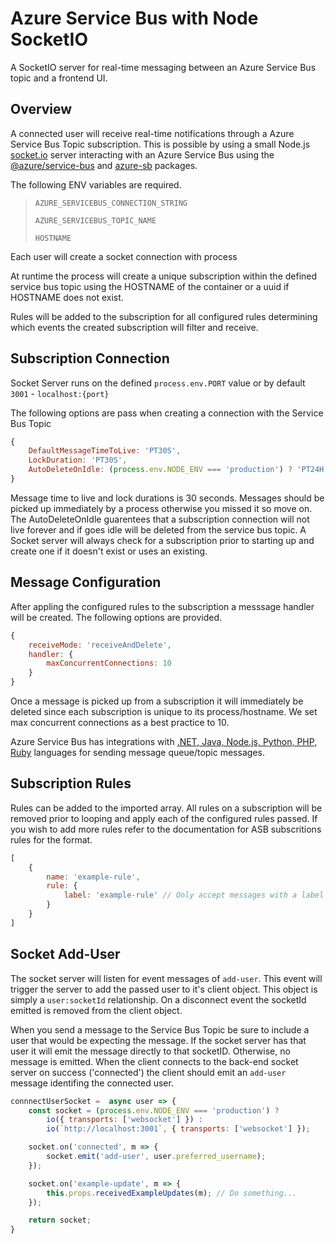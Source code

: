 # Azure Service Bus with Node SocketIO

A SocketIO server for real-time messaging between an Azure Service Bus topic and a frontend UI.

## Overview

A connected user will receive real-time notifications through a Azure Service Bus Topic subscription.  This is possible by using a small Node.js [socket.io](https://socket.io) server interacting with an Azure Service Bus using the [@azure/service-bus](https://www.npmjs.com/package/@azure/service-bus) and [azure-sb](https://www.npmjs.com/package/azure-sb) packages.

The following ENV variables are required.

> `AZURE_SERVICEBUS_CONNECTION_STRING`
>
> `AZURE_SERVICEBUS_TOPIC_NAME`
>
> `HOSTNAME`

Each user will create a socket connection with process

At runtime the process will create a unique subscription within the defined service bus topic using the HOSTNAME of the container or a uuid if HOSTNAME does not exist.

Rules will be added to the subscription for all configured rules determining which events the created subscription will filter and receive.

## Subscription Connection

Socket Server runs on the defined `process.env.PORT` value or by default `3001` - `localhost:{port}`

The following options are pass when creating a connection with the Service Bus Topic

``` js
{
    DefaultMessageTimeToLive: 'PT30S',
    LockDuration: 'PT30S',
    AutoDeleteOnIdle: (process.env.NODE_ENV === 'production') ? 'PT24H' : 'PT5M'
}
```

Message time to live and lock durations is 30 seconds.  Messages should be picked up immediately by a process otherwise you missed it so move on.
The AutoDeleteOnIdle guarentees that a subscription connection will not live forever and if goes idle will be deleted from the service bus topic. A Socket server will always check for a subscription prior to starting up and create one if it doesn't exist or uses an existing.

## Message Configuration

After appling the configured rules to the subscription a messsage handler will be created.  The following options are provided.

``` js
{
    receiveMode: 'receiveAndDelete',
    handler: {
        maxConcurrentConnections: 10
    }
}
```

Once a message is picked up from a subscription it will immediately be deleted since each subscription is unique to its process/hostname. We set max concurrent connections as a best practice to 10.

Azure Service Bus has integrations with [.NET, Java, Node.js, Python, PHP, Ruby](https://docs.microsoft.com/en-us/azure/service-bus-messaging/) languages for sending message queue/topic messages.

## Subscription Rules

Rules can be added to the imported array.  All rules on a subscription will be removed prior to looping and apply each of the configured rules passed. If you wish to add more rules refer to the documentation for ASB subscritions rules for the format.

``` js
[
    {
        name: 'example-rule',
        rule: {
            label: 'example-rule' // Only accept messages with a label of 'example-rule'
        }
    }
]
```

## Socket Add-User

The socket server will listen for event messages of `add-user`. This event will trigger the server to add the passed user to it's client object.  This object is simply a `user:socketId` relationship. On a disconnect event the socketId emitted is removed from the client object.

When you send a message to the Service Bus Topic be sure to include a user that would be expecting the message.  If the socket server has that user it will emit the message directly to that socketID. Otherwise, no message is emitted. When the client connects to the back-end socket server on success ('connected') the client should emit an `add-user` message identifing the connected user.

``` js
connnectUserSocket =  async user => {
    const socket = (process.env.NODE_ENV === 'production') ? 
        io({ transports: ['websocket'] }) : 
        io(`http://localhost:3001`, { transports: ['websocket'] });

    socket.on('connected', m => {
        socket.emit('add-user', user.preferred_username);
    });

    socket.on('example-update', m => {
        this.props.receivedExampleUpdates(m); // Do something...
    });

    return socket;
}
```


